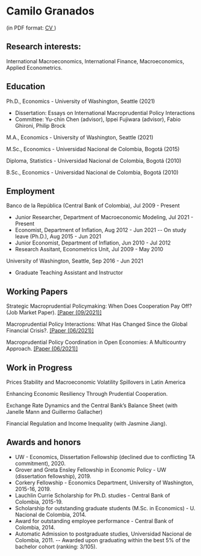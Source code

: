# Camilo Granados 
(in PDF format: <a href="https://cagranados.github.io/Granados_CV.pdf" target="_blank">CV </a>)

## Research interests:

International Macroeconomics, International Finance, Macroeconomics, Applied Econometrics.

## Education

Ph.D., Economics - University of Washington, Seattle (2021) 
- Dissertation: Essays on International Macroprudential Policy Interactions
- Committee: Yu-chin Chen (advisor), Ippei Fujiwara (advisor), Fabio Ghironi, Philip Brock

M.A., Economics - University of Washington, Seattle (2021)

M.Sc., Economics - Universidad Nacional de Colombia, Bogotá (2015)

Diploma, Statistics - Universidad Nacional de Colombia, Bogotá (2010)

B.Sc., Economics - Universidad Nacional de Colombia, Bogotá (2010)

## Employment

Banco de la República (Central Bank of Colombia), Jul 2009 - Present
- Junior Researcher, Department of Macroeconomic Modeling, Jul 2021 - Present
- Economist, Department of Inflation, Aug 2012 - Jun 2021
-- On study leave (Ph.D.), Aug 2015 - Jun 2021
- Junior Economist, Department of Inflation, Jun 2010 - Jul 2012
- Research Assitant, Econometrics Unit, Jul 2009 - May 2010

University of Washington, Seattle, Sep 2016 - Jun 2021
- Graduate Teaching Assistant and Instructor

## Working Papers

Strategic Macroprudential Policymaking: When Does Cooperation Pay Off? (Job Market Paper). <a href="https://cagranados.github.io/files/papers/DynCoop.pdf" target="_blank"><u>[Paper (09/2021)]</u></a>

Macroprudential Policy Interactions: What Has Changed Since the Global Financial Crisis?. <a href="https://cagranados.github.io/files/papers/MaPCoordFinite.pdf" target="_blank"><u>[Paper (06/2021)]</u></a>

Macroprudential Policy Coordination in Open Economies: A Multicountry Approach.  <a href="https://cagranados.github.io/files/papers/MaPInteractions.pdf"><u>[Paper (06/2021)]</u></a> 

## Work in Progress

Prices Stability and Macroeconomic Volatility Spillovers in Latin America

Enhancing Economic Resiliency Through Prudential Cooperation.

Exchange Rate Dynamics and the Central Bank’s Balance Sheet (with Janelle Mann and Guillermo
Gallacher)

Financial Regulation and Income Inequality (with Jasmine Jiang).

## Awards and honors

- UW - Economics, Dissertation Fellowship (declined due to conflicting TA commitment), 2020.
- Grover and Greta Ensley Fellowship in Economic Policy - UW (dissertation fellowship), 2019.
- Corkery Fellowship - Economics Department, University of Washington, 2015-16, 2019.
- Lauchlin Currie Scholarship for Ph.D. studies - Central Bank of Colombia, 2015-19.
- Scholarship for outstanding graduate students (M.Sc. in Economics) - U. Nacional de Colombia, 2014.
- Award for outstanding employee performance - Central Bank of Colombia, 2014.
- Automatic Admission to postgraduate studies, Universidad Nacional de Colombia, 2011.
-- Awarded upon graduating within the best 5% of the bachelor cohort (ranking: 3/105).
